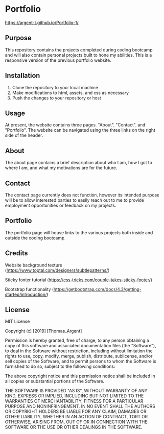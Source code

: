 # Portfolio
https://argent-t.github.io/Portfolio-1/

## Purpose

This repository contains the projects completed during coding bootcamp and will also contain personal projects built to hone my abilities. 
This is a responsive version of the previous portfolio website. 

## Installation

1. Clone the repository to your local machine
2. Make modifications to html, assets, and css as necessary
3. Push the changes to your repository or host 

## Usage
At present, the website contains three pages. "About", "Contact", and "Portfolio". 
The website can be navigated using the three links on the right side of the header.

## About
The about page contains a brief description about who I am, how I got to where I am, and what my motivations are for the future. 

## Contact
The contact page currently does not function, however its intended purpose will be to allow interested parties to easily reach out to me to provide employment opportunities or feedback on my projects.

## Portfolio
The portfolio page will house links to the various projects both inside and outside the coding bootcamp. 

## Credits
Website background texture (https://www.toptal.com/designers/subtlepatterns/)

Sticky footer tutorial (https://css-tricks.com/couple-takes-sticky-footer/)

Bootstrap functionality (https://getbootstrap.com/docs/4.3/getting-started/introduction/)

## License
MIT License

Copyright (c) [2019] [Thomas_Argent]

Permission is hereby granted, free of charge, to any person obtaining a copy
of this software and associated documentation files (the "Software"), to deal
in the Software without restriction, including without limitation the rights
to use, copy, modify, merge, publish, distribute, sublicense, and/or sell
copies of the Software, and to permit persons to whom the Software is
furnished to do so, subject to the following conditions:

The above copyright notice and this permission notice shall be included in all
copies or substantial portions of the Software.

THE SOFTWARE IS PROVIDED "AS IS", WITHOUT WARRANTY OF ANY KIND, EXPRESS OR
IMPLIED, INCLUDING BUT NOT LIMITED TO THE WARRANTIES OF MERCHANTABILITY,
FITNESS FOR A PARTICULAR PURPOSE AND NONINFRINGEMENT. IN NO EVENT SHALL THE
AUTHORS OR COPYRIGHT HOLDERS BE LIABLE FOR ANY CLAIM, DAMAGES OR OTHER
LIABILITY, WHETHER IN AN ACTION OF CONTRACT, TORT OR OTHERWISE, ARISING FROM,
OUT OF OR IN CONNECTION WITH THE SOFTWARE OR THE USE OR OTHER DEALINGS IN THE
SOFTWARE.
